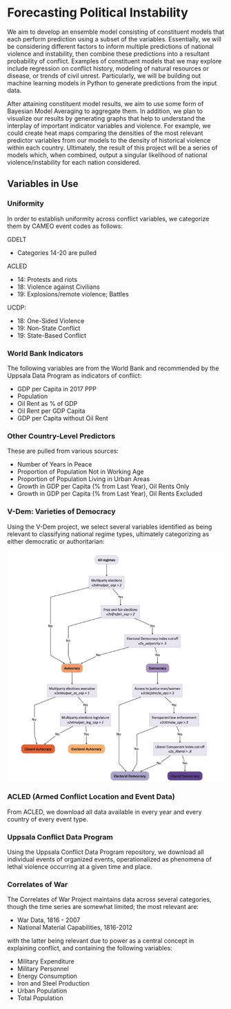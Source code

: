 # Forecasting Political Instability

We aim to develop an ensemble model consisting of constituent models that each perform prediction using a subset of the variables. Essentially, we will be considering different factors to inform multiple predictions of national violence and instability, then combine these predictions into a resultant probability of conflict. Examples of constituent models that we may explore include regression on conflict history, modeling of natural resources or disease, or trends of civil unrest. Particularly, we will be building out machine learning models in Python to generate predictions from the input data.

After attaining constituent model results, we aim to use some form of Bayesian Model Averaging to aggregate them. In addition, we plan to visualize our results by generating graphs that help to understand the interplay of important indicator variables and violence. For example, we could create heat maps comparing the densities of the most relevant predictor variables from our models to the density of historical violence within each country. Ultimately, the result of this project will be a series of models which, when combined, output a singular likelihood of national violence/instability for each nation considered.

## Variables in Use

### Uniformity

In order to establish uniformity across conflict variables, we categorize them by CAMEO event codes as follows:

GDELT
- Categories 14-20 are pulled

ACLED
- 14: Protests and riots
- 18: Violence against Civilians
- 19: Explosions/remote violence; Battles

UCDP:
- 18: One-Sided Violence
- 19: Non-State Conflict
- 19: State-Based Conflict

### World Bank Indicators

The following variables are from the World Bank and recommended by the Uppsala Data Program as indicators of conflict:

- GDP per Capita in 2017 PPP
- Population
- Oil Rent as % of GDP
- Oil Rent per GDP Capita
- GDP per Capita without Oil Rent

### Other Country-Level Predictors

These are pulled from various sources:

- Number of Years in Peace
- Proportion of Population Not in Working Age
- Proportion of Population Living in Urban Areas
- Growth in GDP per Capita (% from Last Year), Oil Rents Only
- Growth in GDP per Capita (% from Last Year), Oil Rents Excluded

### V-Dem: Varieties of Democracy

Using the V-Dem project, we select several variables identified as being relevant to classifying national regime types, ultimately categorizing as either democratic or authoritarian:

![vem_graph](readme_info/vdem_regime.png)

### ACLED (Armed Conflict Location and Event Data)

From ACLED, we download all data available in every year and every country of every event type.

### Uppsala Conflict Data Program

Using the Uppsala Conflict Data Program repository, we download all individual events of organized events, operationalized as phenomena of lethal violence occurring at a given time and place. 

### Correlates of War

The Correlates of War Project maintains data across several categories, though the time series are somewhat limited; the most relevant are:

- War Data, 1816 - 2007
- National Material Capabilities, 1816-2012

with the latter being relevant due to power as a central concept in explaining conflict, and containing the following variables:

- Military Expenditure
- Military Personnel
- Energy Consumption
- Iron and Steel Production
- Urban Population
- Total Population
